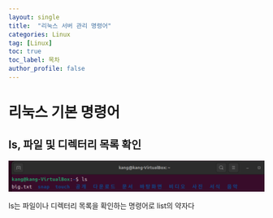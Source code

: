```yaml
---
layout: single
title:  "리눅스 서버 관리 명령어"
categories: Linux
tag: [Linux]
toc: true
toc_label: 목차
author_profile: false
---
```



# 리눅스 기본 명령어

## ls, 파일 및 디렉터리 목록 확인

![ls](/image/2025-07-31-Linux2/ls.png)

ls는 파일이나 디렉터리 목록을 확인하는 명령어로 list의 약자다 

